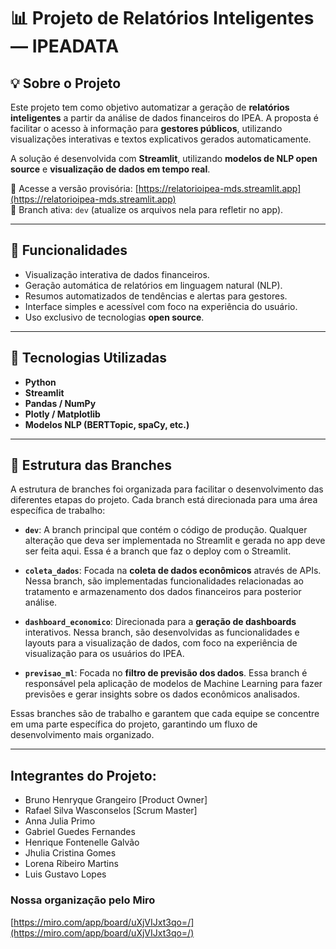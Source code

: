 # 📊 Projeto de Relatórios Inteligentes — IPEADATA

## 💡 Sobre o Projeto

Este projeto tem como objetivo automatizar a geração de **relatórios inteligentes** a partir da análise de dados financeiros do IPEA. A proposta é facilitar o acesso à informação para **gestores públicos**, utilizando visualizações interativas e textos explicativos gerados automaticamente.

A solução é desenvolvida com **Streamlit**, utilizando **modelos de NLP open source** e **visualização de dados em tempo real**.

🔗 Acesse a versão provisória: [https://relatorioipea-mds.streamlit.app](https://relatorioipea-mds.streamlit.app)  
🌿 Branch ativa: `dev` (atualize os arquivos nela para refletir no app).

---

## 🚀 Funcionalidades

- Visualização interativa de dados financeiros.
- Geração automática de relatórios em linguagem natural (NLP).
- Resumos automatizados de tendências e alertas para gestores.
- Interface simples e acessível com foco na experiência do usuário.
- Uso exclusivo de tecnologias **open source**.

---

## 🧰 Tecnologias Utilizadas

- **Python**
- **Streamlit**
- **Pandas / NumPy**
- **Plotly / Matplotlib**
- **Modelos NLP (BERTTopic, spaCy, etc.)**

---

## 📂 Estrutura das Branches

A estrutura de branches foi organizada para facilitar o desenvolvimento das diferentes etapas do projeto. Cada branch está direcionada para uma área específica de trabalho:

- **`dev`**: A branch principal que contém o código de produção. Qualquer alteração que deva ser implementada no Streamlit e gerada no app deve ser feita aqui. Essa é a branch que faz o deploy com o Streamlit.

- **`coleta_dados`**: Focada na **coleta de dados econômicos** através de APIs. Nessa branch, são implementadas funcionalidades relacionadas ao tratamento e armazenamento dos dados financeiros para posterior análise.

- **`dashboard_economico`**: Direcionada para a **geração de dashboards** interativos. Nessa branch, são desenvolvidas as funcionalidades e layouts para a visualização de dados, com foco na experiência de visualização para os usuários do IPEA.

- **`previsao_ml`**: Focada no **filtro de previsão dos dados**. Essa branch é responsável pela aplicação de modelos de Machine Learning para fazer previsões e gerar insights sobre os dados econômicos analisados.

Essas branches são de trabalho e garantem que cada equipe se concentre em uma parte específica do projeto, garantindo um fluxo de desenvolvimento mais organizado.

---

## Integrantes do Projeto:

* Bruno Henryque Grangeiro [Product Owner]
* Rafael Silva Wasconselos [Scrum Master]
* Anna Julia Primo
* Gabriel Guedes Fernandes
* Henrique Fontenelle Galvão
* Jhulia Cristina Gomes
* Lorena Ribeiro Martins
* Luis Gustavo Lopes

### Nossa organização pelo Miro
[https://miro.com/app/board/uXjVIJxt3qo=/](https://miro.com/app/board/uXjVIJxt3qo=/)
